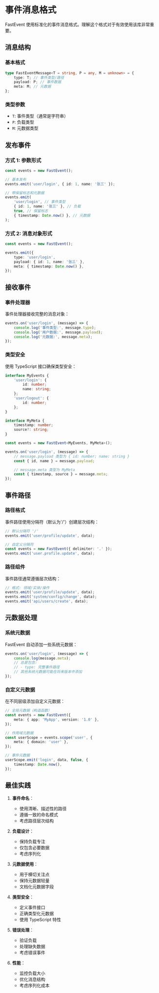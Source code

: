 # 事件消息格式

FastEvent 使用标准化的事件消息格式。理解这个格式对于有效使用该库非常重要。

## 消息结构

### 基本格式

```typescript
type FastEventMessage<T = string, P = any, M = unknown> = {
    type: T; // 事件类型/路径
    payload: P; // 事件数据
    meta: M; // 元数据
};
```

### 类型参数

-   `T`: 事件类型（通常是字符串）
-   `P`: 负载类型
-   `M`: 元数据类型

## 发布事件

### 方式 1: 参数形式

```typescript
const events = new FastEvent();

// 基本发布
events.emit('user/login', { id: 1, name: '张三' });

// 带保留标志和元数据
events.emit(
    'user/login', // 事件类型
    { id: 1, name: '张三' }, // 负载
    true, // 保留标志
    { timestamp: Date.now() }, // 元数据
);
```

### 方式 2: 消息对象形式

```typescript
const events = new FastEvent();

events.emit({
    type: 'user/login',
    payload: { id: 1, name: '张三' },
    meta: { timestamp: Date.now() },
});
```

## 接收事件

### 事件处理器

事件处理器接收完整的消息对象：

```typescript
events.on('user/login', (message) => {
    console.log('事件类型:', message.type);
    console.log('用户数据:', message.payload);
    console.log('元数据:', message.meta);
});
```

### 类型安全

使用 TypeScript 接口确保类型安全：

```typescript
interface MyEvents {
    'user/login': {
        id: number;
        name: string;
    };
    'user/logout': {
        id: number;
    };
}

interface MyMeta {
    timestamp: number;
    source?: string;
}

const events = new FastEvent<MyEvents, MyMeta>();

events.on('user/login', (message) => {
    // message.payload 类型为 { id: number; name: string }
    const { id, name } = message.payload;

    // message.meta 类型为 MyMeta
    const { timestamp, source } = message.meta;
});
```

## 事件路径

### 路径格式

事件路径使用分隔符（默认为'/'）创建层次结构：

```typescript
// 默认分隔符 '/'
events.emit('user/profile/update', data);

// 自定义分隔符
const events = new FastEvent({ delimiter: '.' });
events.emit('user.profile.update', data);
```

### 路径组件

事件路径通常遵循层次结构：

```typescript
// 格式: 领域/实体/操作
events.emit('user/profile/update', data);
events.emit('system/config/change', data);
events.emit('api/users/create', data);
```

## 元数据处理

### 系统元数据

FastEvent 自动添加一些系统元数据：

```typescript
events.on('user/login', (message) => {
    console.log(message.meta);
    // 总是包含:
    // - type: 完整事件路径
    // 其他系统元数据可能在将来版本中添加
});
```

### 自定义元数据

在不同层级添加自定义元数据：

```typescript
// 全局元数据（构造函数）
const events = new FastEvent({
    meta: { app: 'MyApp', version: '1.0' },
});

// 作用域元数据
const userScope = events.scope('user', {
    meta: { domain: 'user' },
});

// 事件元数据
userScope.emit('login', data, false, {
    timestamp: Date.now(),
});
```

## 最佳实践

1. **事件命名**：

    - 使用清晰、描述性的路径
    - 遵循一致的命名模式
    - 考虑路径层次结构

2. **负载设计**：

    - 保持负载专注
    - 仅包含必要数据
    - 考虑序列化

3. **元数据使用**：

    - 用于横切关注点
    - 保持元数据轻量
    - 文档化元数据字段

4. **类型安全**：

    - 定义事件接口
    - 正确类型化元数据
    - 使用 TypeScript 特性

5. **错误处理**：

    - 验证负载
    - 处理缺失数据
    - 考虑错误事件

6. **性能**：
    - 监控负载大小
    - 优化消息结构
    - 考虑序列化成本
